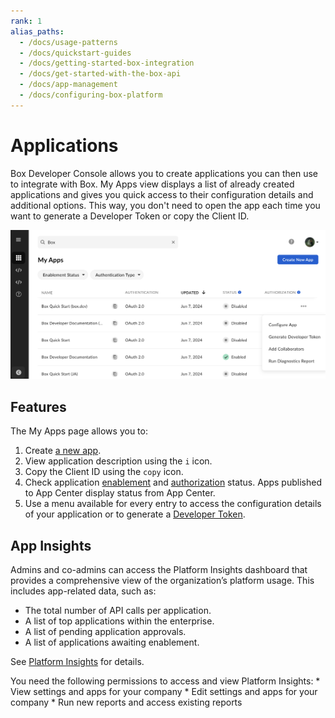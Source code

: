 ```yaml
---
rank: 1
alias_paths:
  - /docs/usage-patterns
  - /docs/quickstart-guides
  - /docs/getting-started-box-integration
  - /docs/get-started-with-the-box-api
  - /docs/app-management
  - /docs/configuring-box-platform 
---
```


# Applications

Box Developer Console allows you to create applications
you can then use to integrate with Box.
My Apps view displays a list of already created applications
and gives you quick access to their configuration details
and additional options. This way, you don't need to open
the app each time you want to generate
a Developer Token or copy the Client ID.

![My apps](./images/my-apps-page.png)

## Features

The My Apps page allows you to:

1. Create [a new app][select].
1. View application description using the `i` icon.
1. Copy the Client ID using the `copy` icon.
1. Check application [enablement][enablement]
and [authorization][authorization] status. Apps published
to App Center display status from App Center.
1. Use a menu available for every entry to access
the configuration details of your application or to generate a [Developer Token][token].

## App Insights

Admins and co-admins can access the Platform Insights
dashboard that provides a comprehensive
view of the organization’s platform usage. 
This includes app-related data, such as:

* The total number of API calls per application.
* A list of top applications within the enterprise.
* A list of pending application approvals.
* A list of applications awaiting enablement.

See [Platform Insights][insights] for details.

<Message type='notice'>
You need the following permissions to access
and view Platform Insights:
  * View settings and apps for your company
  * Edit settings and apps for your company
  * Run new reports and access existing reports
</Message>

[token]: g://authentication/tokens/developer-tokens
[authorization]: g://authorization
[enablement]: g://authorization/custom-app-approval#user-authentication-apps
[select]: g://applications/app-types/select
[insights]: https://support.box.com/hc/en-us/articles/20738406915219-Platform-Insights
